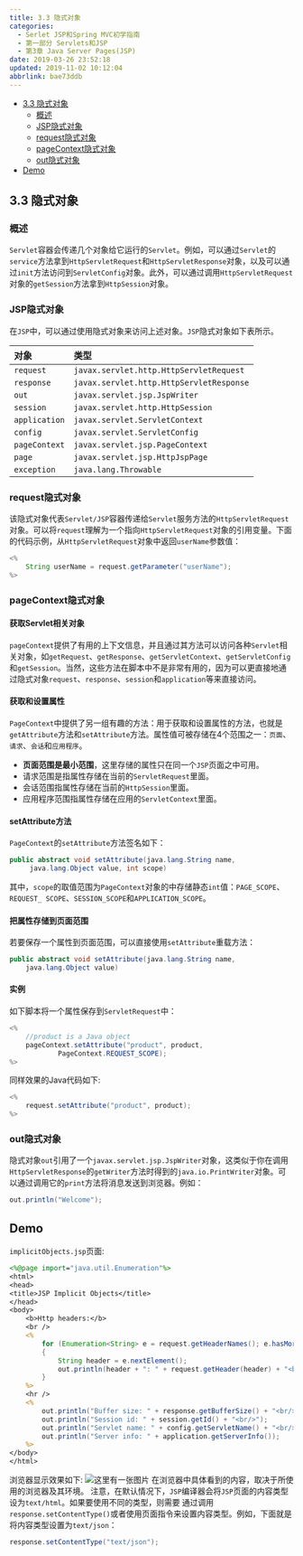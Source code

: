 ```yaml
---
title: 3.3 隐式对象
categories: 
  - Serlet JSP和Spring MVC初学指南
  - 第一部分 Servlets和JSP
  - 第3章 Java Server Pages(JSP)
date: 2019-03-26 23:52:18
updated: 2019-11-02 10:12:04
abbrlink: bae73ddb
---
```

<div id='my_toc'>

- [3.3 隐式对象](/JavaReadingNotes/bae73ddb/#3-3-隐式对象)
    - [概述](/JavaReadingNotes/bae73ddb/#概述)
    - [JSP隐式对象](/JavaReadingNotes/bae73ddb/#JSP隐式对象)
    - [request隐式对象](/JavaReadingNotes/bae73ddb/#request隐式对象)
    - [pageContext隐式对象](/JavaReadingNotes/bae73ddb/#pageContext隐式对象)
    - [out隐式对象](/JavaReadingNotes/bae73ddb/#out隐式对象)
- [Demo](/JavaReadingNotes/bae73ddb/#Demo)

</div>
<!--more-->
<script>if (navigator.platform.toLowerCase() == 'win32'){document.getElementById('my_toc').style.display = 'none';}</script>

<!--end-->
## 3.3 隐式对象 ##
### 概述 ###
`Servlet`容器会传递几个对象给它运行的`Servlet`。例如，可以通过`Servlet`的`service`方法拿到`HttpServletRequest`和`HttpServletResponse`对象，以及可以通过`init`方法访问到`ServletConfig`对象。此外，可以通过调用`HttpServletRequest`对象的`getSession`方法拿到`HttpSession`对象。
### JSP隐式对象 ###
在`JSP`中，可以通过使用隐式对象来访问上述对象。`JSP`隐式对象如下表所示。

|对象|类型|
|:------|:-----------|
|`request`|`javax.servlet.http.HttpServletRequest`|
|`response`|`javax.servlet.http.HttpServletResponse`|
|`out`|`javax.servlet.jsp.JspWriter`|
|`session`|`javax.servlet.http.HttpSession`|
|`application`|`javax.servlet.ServletContext`|
|`config`|`javax.servlet.ServletConfig`|
|`pageContext`|`javax.servlet.jsp.PageContext`|
|`page`|`javax.servlet.jsp.HttpJspPage`|
|`exception`|`java.lang.Throwable`|
### request隐式对象 ###
该隐式对象代表`Servlet/JSP`容器传递给`Servlet`服务方法的`HttpServletRequest`对象。可以将`request`理解为一个指向`HttpServletRequest`对象的引用变量。下面的代码示例，从`HttpServletRequest`对象中返回`userName`参数值：
```java
<%
    String userName = request.getParameter("userName");
%>
```
### pageContext隐式对象 ###
#### 获取Servlet相关对象 ####
`pageContext`提供了有用的上下文信息，并且通过其方法可以访问各种`Servlet`相关对象，如`getRequest`、`getResponse`、`getServletContext`、`getServletConfig`和`getSession`。当然，这些方法在脚本中不是非常有用的，因为可以更直接地通过隐式对象`request`、`response`、`session`和`application`等来直接访问。
#### 获取和设置属性 ####
`PageContext`中提供了另一组有趣的方法：用于获取和设置属性的方法，也就是`getAttribute`方法和`setAttribute`方法。属性值可被存储在4个范围之一：`页面`、`请求`、`会话`和`应用程序`。
- **页面范围是最小范围**，这里存储的属性只在同一个`JSP`页面之中可用。
- 请求范围是指属性存储在当前的`ServletRequest`里面。
- 会话范围指属性存储在当前的`HttpSession`里面。
- 应用程序范围指属性存储在应用的`ServletContext`里面。

#### setAttribute方法 ####
`PageContext`的`setAttribute`方法签名如下：
```java
public abstract void setAttribute(java.lang.String name,
     java.lang.Object value, int scope)
```
其中，`scope`的取值范围为`PageContext`对象的中存储静态`int`值：`PAGE_SCOPE`、`REQUEST_ SCOPE`、`SESSION_SCOPE`和`APPLICATION_SCOPE`。
#### 把属性存储到页面范围 ####
若要保存一个属性到页面范围，可以直接使用`setAttribute`重载方法：
```java
public abstract void setAttribute(java.lang.String name, 
    java.lang.Object value)
```
#### 实例 ####
如下脚本将一个属性保存到`ServletRequest`中：
```java
<%
    //product is a Java object
    pageContext.setAttribute("product", product, 
            PageContext.REQUEST_SCOPE);
%>
```
同样效果的Java代码如下:
```java
<%
    request.setAttribute("product", product);
%>
```
### out隐式对象 ###
隐式对象`out`引用了一个`javax.servlet.jsp.JspWriter`对象，这类似于你在调用`HttpServletResponse`的`getWriter`方法时得到的`java.io.PrintWriter`对象。可以通过调用它的`print`方法将消息发送到浏览器。例如：
```java
out.println("Welcome");
```
## Demo ##
`implicitObjects.jsp`页面:
```jsp
<%@page import="java.util.Enumeration"%>
<html>
<head>
<title>JSP Implicit Objects</title>
</head>
<body>
    <b>Http headers:</b>
    <br />
    <%
        for (Enumeration<String> e = request.getHeaderNames(); e.hasMoreElements();) 
        {
            String header = e.nextElement();
            out.println(header + ": " + request.getHeader(header) + "<br/>");
        }
    %>
    <hr />
    <%
        out.println("Buffer size: " + response.getBufferSize() + "<br/>");
        out.println("Session id: " + session.getId() + "<br/>");
        out.println("Servlet name: " + config.getServletName() + "<br/>");
        out.println("Server info: " + application.getServerInfo());
    %>
</body>
</html>
```
浏览器显示效果如下:
![这里有一张图片](https://image-1257720033.cos.ap-shanghai.myqcloud.com/blog/readbooknote/ServlerJSPAndSpring%20MVCChuXueZhiNan/Chapter3/3.png)
在浏览器中具体看到的内容，取决于所使用的浏览器及其环境。
注意，在默认情况下，`JSP`编译器会将`JSP`页面的内容类型设为`text/html`。如果要使用不同的类型，则需要
通过调用`response.setContentType()`或者使用页面指令来设置内容类型。例如，下面就是将内容类型设置为`text/json`：
```java
response.setContentType("text/json");
```
